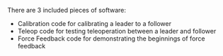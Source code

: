 There are 3 included pieces of software:
 - Calibration code for calibrating a leader to a follower
 - Teleop code for testing teleoperation between a leader and follower
 - Force Feedback code for demonstrating the beginnings of force feedback